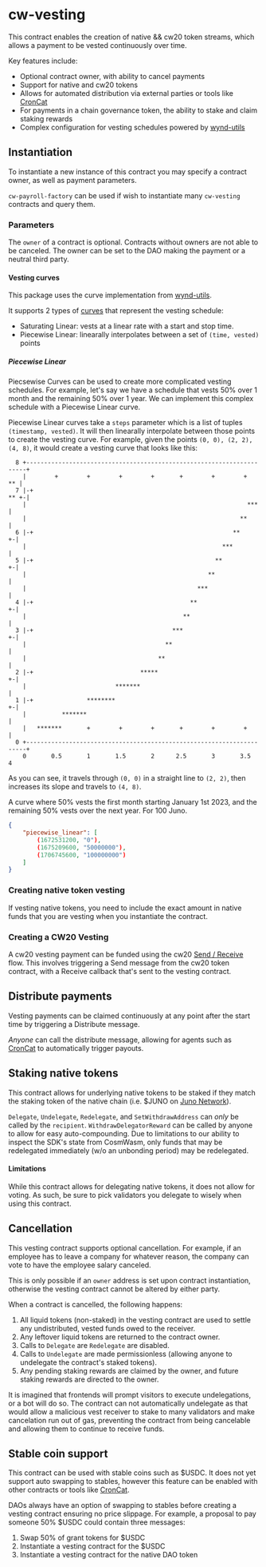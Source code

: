 # cw-vesting

This contract enables the creation of native && cw20 token streams, which allows a payment to be vested continuously over time.

Key features include:
- Optional contract owner, with ability to cancel payments
- Support for native and cw20 tokens
- Allows for automated distribution via external parties or tools like [CronCat](https://cron.cat/)
- For payments in a chain governance token, the ability to stake and claim staking rewards
- Complex configuration for vesting schedules powered by [wynd-utils](https://github.com/cosmorama/wynddao/tree/main/packages/utils)

## Instantiation

To instantiate a new instance of this contract you may specify a contract owner, as well as payment parameters.

`cw-payroll-factory` can be used if wish to instantiate many `cw-vesting` contracts and query them.

### Parameters

The `owner` of a contract is optional. Contracts without owners are not able to be canceled. The owner can be set to the DAO making the payment or a neutral third party.

#### Vesting curves

This package uses the curve implementation from [wynd-utils](https://github.com/cosmorama/wynddao/tree/main/packages/utils).

It supports 2 types of [curves](https://docs.rs/wynd-utils/0.4.1/wynd_utils/enum.Curve.html) that represent the vesting schedule:
- Saturating Linear: vests at a linear rate with a start and stop time.
- Piecewise Linear: linearally interpolates between a set of `(time, vested)` points

##### Piecewise Linear

Piecsewise Curves can be used to create more complicated vesting
schedules. For example, let's say we have a schedule that vests 50%
over 1 month and the remaining 50% over 1 year. We can implement this
complex schedule with a Piecewise Linear curve.

Piecewise Linear curves take a `steps` parameter which is a list of
tuples `(timestamp, vested)`. It will then linearally interpolate
between those points to create the vesting curve. For example, given
the points `(0, 0), (2, 2), (4, 8)`, it would create a vesting curve
that looks like this:

```text
  8 +----------------------------------------------------------------------+
    |        +        +        +        +       +        +        +     ** |
  7 |-+                                                               ** +-|
    |                                                              ***     |
    |                                                            **        |
  6 |-+                                                        **        +-|
    |                                                       ***            |
  5 |-+                                                   **             +-|
    |                                                   **                 |
    |                                                ***                   |
  4 |-+                                            **                    +-|
    |                                            **                        |
  3 |-+                                       ***                        +-|
    |                                       **                             |
    |                                     **                               |
  2 |-+                              *****                               +-|
    |                         *******                                      |
  1 |-+               ********                                           +-|
    |          *******                                                     |
    |   *******       +        +        +       +        +        +        |
  0 +----------------------------------------------------------------------+
    0       0.5       1       1.5       2      2.5       3       3.5       4
```

As you can see, it travels through `(0, 0)` in a straight line to `(2,
2)`, then increases its slope and travels to `(4, 8)`.

A curve where 50% vests the first month starting January 1st 2023, and
the remaining 50% vests over the next year. For 100 Juno.

``` json
{
    "piecewise_linear": [
        (1672531200, "0"),
        (1675209600, "50000000"),
        (1706745600, "100000000")
    ]
}
```

### Creating native token vesting

If vesting native tokens, you need to include the exact amount in native funds that you are vesting when you instantiate the contract.

### Creating a CW20 Vesting

A cw20 vesting payment can be funded using the cw20 [Send / Receive](https://github.com/CosmWasm/cw-plus/blob/main/packages/cw20/README.md#receiver) flow. This involves triggering a Send message from the cw20 token contract, with a Receive callback that's sent to the vesting contract.

## Distribute payments

Vesting payments can be claimed continuously at any point after the start time by triggering a Distribute message.

*Anyone* can call the distribute message, allowing for agents such as [CronCat](https://cron.cat/) to automatically trigger payouts.

## Staking native tokens

This contract allows for underlying native tokens to be staked if they
match the staking token of the native chain (i.e. $JUNO on [Juno
Network](https://junonetwork.io)).

`Delegate`, `Undelegate`, `Redelegate`, and `SetWithdrawAddress` can
*only* be called by the `recipient`. `WithdrawDelegatorReward` can be
called by anyone to allow for easy auto-compounding. Due to
limitations to our ability to inspect the SDK's state from CosmWasm,
only funds that may be redelegated immediately (w/o an unbonding
period) may be redelegated.

#### Limitations

While this contract allows for delegating native tokens, it does not
allow for voting. As such, be sure to pick validators you delegate to
wisely when using this contract.

## Cancellation

This vesting contract supports optional cancellation. For example, if
an employee has to leave a company for whatever reason, the company
can vote to have the employee salary canceled.

This is only possible if an `owner` address is set upon contract
instantiation, otherwise the vesting contract cannot be altered by
either party.

When a contract is cancelled, the following happens:

1. All liquid tokens (non-staked) in the vesting contract are used to
   settle any undistributed, vested funds owed to the receiver.
2. Any leftover liquid tokens are returned to the contract owner.
3. Calls to `Delegate` are `Redelegate` are disabled.
4. Calls to `Undelegate` are made permissionless (allowing anyone to
   undelegate the contract's staked tokens).
5. Any pending staking rewards are claimed by the owner, and future
   staking rewards are directed to the owner.

It is imagined that frontends will prompt visitors to execute
undelegations, or a bot will do so. The contract can not automatically
undelegate as that would allow a malicious vest receiver to stake to
many validators and make cancelation run out of gas, preventing the
contract from being cancelable and allowing them to continue to
receive funds.

## Stable coin support

This contract can be used with stable coins such as $USDC. It does not
yet support auto swapping to stables, however this feature can be
enabled with other contracts or tools like
[CronCat](https://cron.cat/).

DAOs always have an option of swapping to stables before creating a
vesting contract ensuring no price slippage. For example, a proposal
to pay someone 50% $USDC could contain three messages:

1. Swap 50% of grant tokens for $USDC
2. Instantiate a vesting contract for the $USDC
3. Instantiate a vesting contract for the native DAO token
